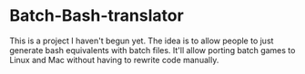 # Batch-Bash-translator
This is a project I haven't begun yet. The idea is to allow people to just generate bash equivalents with batch files. It'll allow porting batch games to Linux and Mac without having to rewrite code manually.
